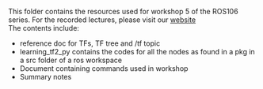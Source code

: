 This folder contains the resources used for workshop 5 of the ROS106 series.
For the recorded lectures, please visit our [website](https://roboticsclub.iitd.ac.in/ros106.html)  
The contents include:
- reference doc for TFs, TF tree and /tf topic 
- learning_tf2_py contains the codes for all the nodes as found in a pkg in a src folder of a ros workspace
- Document containing commands used in workshop
- Summary notes